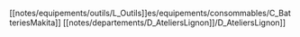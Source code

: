 [[notes/equipements/outils/L_Outils]]es/equipements/consommables/C_BatteriesMakita]] [[notes/departements/D_AteliersLignon]]/D_AteliersLignon]]